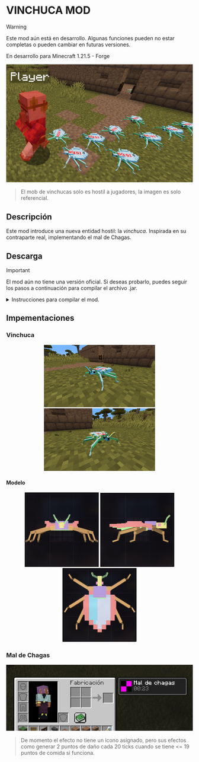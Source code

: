 # VINCHUCA MOD

> [!WARNING]
> Este mod aún está en desarrollo. Algunas funciones pueden no estar completas o pueden cambiar en futuras versiones.

En desarrollo para Minecraft 1.21.5 - Forge

<p align="center">
  <img src=".github/assets/vinchucas-vs-player.png" alt="Player atacado por vinchucas." width="600">
</p>

> El mob de vinchucas solo es hostil a jugadores, la imagen es solo referencial.

## Descripción

Este mod introduce una nueva entidad hostil: la *vinchuca*. Inspirada en su contraparte real, implementando el mal de Chagas. 

## Descarga
> [!IMPORTANT]
> El mod aún no tiene una versión oficial. Si deseas probarlo, puedes seguir los pasos a continuación para compilar el archivo .jar.

<details>
  <summary>Instrucciones para compilar el mod.</summary>

  ### Requisitos
  - JDK LTS 21.
  - Gradle (opcional, puedes usar el wrapper incluido).
  - Minecraft Forge 1.21.5.

  ### Pasos para construir el mod

  1. Clona el repositorio:
     ```bash
     git clone https://github.com/Stevenjoelrs/ModMinecraft_Vinchucas
     cd ModMinecraft_Vinchucas
     ```

  2. Ejecuta el siguiente comando para la compilación:
     ```bash
     ./gradlew build
     ```

  3. El `.jar` generado estará en `build/libs/`.

  4. Coloca el archivo `.jar` en tu carpeta de mods de Minecraft.

</details>

## Impementaciones
### Vinchuca
<p align="center">
  <img src=".github/assets/vinchuca-minecraft.png" alt="vista previa de la vinchuca en minecraft - 1" width="300">
  <img src=".github/assets/vinchuca-minecraft-2.png" alt="vista previa de la vinchuca en minecraft - 2" width="300">
</p>

#### Modelo
<p align="center">
  <img src=".github/assets/vinchuca-model-3.png" alt="modelo 3D de la vinchuca" width="200">
  <img src=".github/assets/vinchuca-model-2.png" alt="modelo 3D de la vinchuca" width="200">
  <img src=".github/assets/vinchuca-model-1.png" alt="modelo 3D de la vinchuca" width="200">
</p>

### Mal de Chagas
<p align="center">
  <img src=".github/assets/mal-de-chagas-minecraft.png" alt="Efecto Mal de Chagas" width="600">
</p>

> De momento el efecto no tiene un icono asignado, pero sus efectos como generar 2 puntos de daño cada 20 ticks cuando se tiene <= 19 puntos de comida si funciona.

